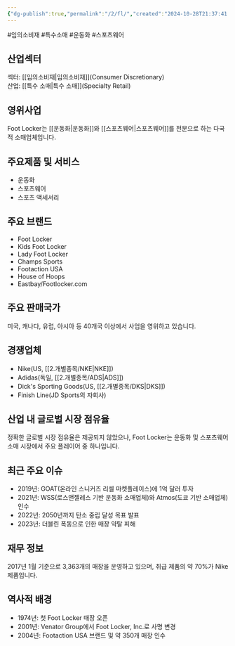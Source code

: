 ```yaml
---
{"dg-publish":true,"permalink":"/2/fl/","created":"2024-10-28T21:37:41.128+09:00","updated":"2025-06-03T20:05:59.069+09:00"}
---
```


#임의소비재 #특수소매 #운동화 #스포츠웨어 

## 산업섹터

섹터: [[임의소비재\|임의소비재]](Consumer Discretionary)  
산업: [[특수 소매\|특수 소매]](Specialty Retail)

## 영위사업

Foot Locker는 [[운동화\|운동화]]와 [[스포츠웨어\|스포츠웨어]]를 전문으로 하는 다국적 소매업체입니다.

## 주요제품 및 서비스

- 운동화
- 스포츠웨어
- 스포츠 액세서리

## 주요 브랜드

- Foot Locker
- Kids Foot Locker
- Lady Foot Locker
- Champs Sports
- Footaction USA
- House of Hoops
- Eastbay/Footlocker.com

## 주요 판매국가

미국, 캐나다, 유럽, 아시아 등 40개국 이상에서 사업을 영위하고 있습니다.

## 경쟁업체

- Nike(US, [[2.개별종목/NKE\|NKE]])
- Adidas(독일, [[2.개별종목/ADS\|ADS]])
- Dick's Sporting Goods(US, [[2.개별종목/DKS\|DKS]])
- Finish Line(JD Sports의 자회사)

## 산업 내 글로벌 시장 점유율

정확한 글로벌 시장 점유율은 제공되지 않았으나, Foot Locker는 운동화 및 스포츠웨어 소매 시장에서 주요 플레이어 중 하나입니다.

## 최근 주요 이슈

- 2019년: GOAT(온라인 스니커즈 리셀 마켓플레이스)에 1억 달러 투자
- 2021년: WSS(로스앤젤레스 기반 운동화 소매업체)와 Atmos(도쿄 기반 소매업체) 인수
- 2022년: 2050년까지 탄소 중립 달성 목표 발표
- 2023년: 더블린 폭동으로 인한 매장 약탈 피해

## 재무 정보

2017년 1월 기준으로 3,363개의 매장을 운영하고 있으며, 취급 제품의 약 70%가 Nike 제품입니다.

## 역사적 배경

- 1974년: 첫 Foot Locker 매장 오픈
- 2001년: Venator Group에서 Foot Locker, Inc.로 사명 변경
- 2004년: Footaction USA 브랜드 및 약 350개 매장 인수